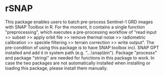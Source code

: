 # rSNAP

This package enables users to batch pre-process Sentinel-1 GRD images with SNAP Toolbox in R. For the moment, it contains a single function "preprocessing", which executes a pre-processing workflow of "read input >> subset >> apply orbit file >> remove thermal noise >> radiometric calibration >> speckle filtering >> terrain correction >> write output". 
The pre-condition of using this package is to have SNAP toolbox incl. SNAP GPT installed and add it in system path (e.g. "...\snap\bin\").
Package "processx" and package "stringi" are needed for functions in this package to work. In case the two packages are not automatically installed when installing or loading this package, please install them manually.
